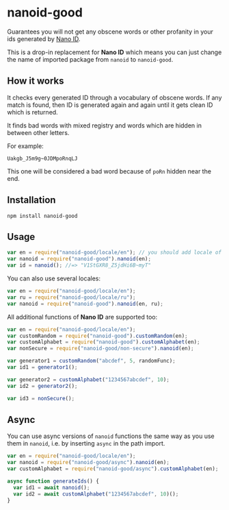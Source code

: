 # nanoid-good

Guarantees you will not get any obscene words or other profanity in your ids generated by [Nano ID](https://github.com/ai/nanoid).

This is a drop-in replacement for **Nano ID** which means you can just change the name of imported package from `nanoid` to `nanoid-good`.

## How it works

It checks every generated ID through a vocabulary of obscene words. If any match is found, then ID is generated again and again until it gets clean ID which is returned.

It finds bad words with mixed registry and words which are hidden in between other letters.

For example:

`Uakgb_J5m9g~0JDMpoRnqLJ`

This one will be considered a bad word because of `poRn` hidden near the end.

## Installation

```shell
npm install nanoid-good
```

## Usage

```js
var en = require("nanoid-good/locale/en"); // you should add locale of your preferred language
var nanoid = require("nanoid-good").nanoid(en);
var id = nanoid(); //=> "V1StGXR8_Z5jdHi6B~myT"
```

You can also use several locales:

```js
var en = require("nanoid-good/locale/en");
var ru = require("nanoid-good/locale/ru");
var nanoid = require("nanoid-good").nanoid(en, ru);
```

All additional functions of **Nano ID** are supported too:

```js
var en = require("nanoid-good/locale/en");
var customRandom = require("nanoid-good").customRandom(en);
var customAlphabet = require("nanoid-good").customAlphabet(en);
var nonSecure = require("nanoid-good/non-secure").nanoid(en);

var generator1 = customRandom("abcdef", 5, randomFunc);
var id1 = generator1();

var generator2 = customAlphabet("1234567abcdef", 10);
var id2 = generator2();

var id3 = nonSecure();
```

## Async

You can use async versions of `nanoid` functions the same way as you use them in `nanoid`, i.e. by inserting `async` in the path import.

```js
var en = require("nanoid-good/locale/en");
var nanoid = require("nanoid-good/async").nanoid(en);
var customAlphabet = require("nanoid-good/async").customAlphabet(en);

async function generateIds() {
  var id1 = await nanoid();
  var id2 = await customAlphabet("1234567abcdef", 10)();
}
```